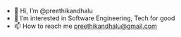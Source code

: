 - 👋 Hi, I’m @preethikandhalu
- 👀 I’m interested in Software Engineering, Tech for good
- 📫 How to reach me preethikandhalu@gmail.com

<!---
preethikandhalu/preethikandhalu is a ✨ special ✨ repository because its `README.md` (this file) appears on your GitHub profile.
You can click the Preview link to take a look at your changes.
--->
